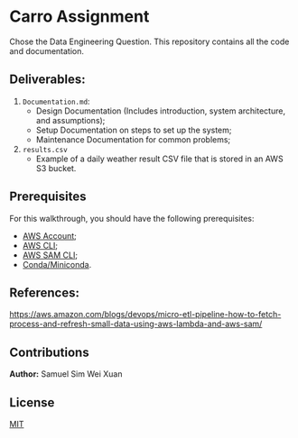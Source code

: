 # Carro Assignment

Chose the Data Engineering Question. This repository contains all the code and documentation. 

## Deliverables:

1. `Documentation.md`:
    - Design Documentation (Includes introduction, system architecture, and assumptions);
    - Setup Documentation on steps to set up the system;
    - Maintenance Documentation for common problems;
2. `results.csv`
    - Example of a daily weather result CSV file that is stored in an AWS S3 bucket.

## Prerequisites
For this walkthrough, you should have the following prerequisites:

- [AWS Account](https://aws.amazon.com/);
- [AWS CLI](https://docs.aws.amazon.com/cli/latest/userguide/cli-chap-configure.html);
- [AWS SAM CLI](https://docs.aws.amazon.com/serverless-application-model/latest/developerguide/serverless-sam-cli-install-windows.html);
- [Conda/Miniconda](https://docs.conda.io).

## References:
https://aws.amazon.com/blogs/devops/micro-etl-pipeline-how-to-fetch-process-and-refresh-small-data-using-aws-lambda-and-aws-sam/

## Contributions

**Author:** Samuel Sim Wei Xuan

## License
[MIT](https://choosealicense.com/licenses/mit/)